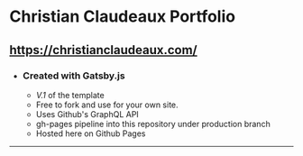 # Christian Claudeaux Portfolio
## https://christianclaudeaux.com/
- ### Created with Gatsby.js
  - *V.1* of the template
  - Free to fork and use for your own site.
  - Uses Github's GraphQL API
  - gh-pages pipeline into this repository under production branch
  - Hosted here on Github Pages
---

